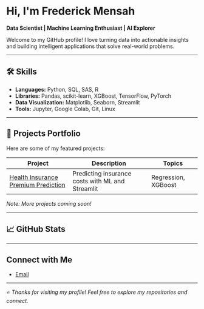 # Hi, I'm Frederick Mensah

**Data Scientist | Machine Learning Enthusiast | AI Explorer**

Welcome to my GitHub profile! I love turning data into actionable insights and building intelligent applications that solve real-world problems.

---

## 🛠️ **Skills**

- **Languages:** Python, SQL, SAS, R
- **Libraries:** Pandas, scikit-learn, XGBoost, TensorFlow, PyTorch
- **Data Visualization:** Matplotlib, Seaborn, Streamlit
- **Tools:** Jupyter, Google Colab, Git, Linux

---

## 💼 **Projects Portfolio**

Here are some of my featured projects:

| Project | Description | Topics |
|---------|-------------|--------|
| [Health Insurance Premium Prediction](https://github.com/yourusername/health-insurance-premium-prediction) | Predicting insurance costs with ML and Streamlit | Regression, XGBoost |

*Note: More projects coming soon!*

---

## 📈 **GitHub Stats**
<!--
<p align="center">
  <img src="https://github-readme-stats.vercel.app/api?username=yourusername&show_icons=true&theme=default" alt="GitHub stats" />
</p>

-->
---

## **Connect with Me**

- [Email](mailto:kobla.mensahh@gmail.com)

---

⭐️ *Thanks for visiting my profile! Feel free to explore my repositories and connect.*
